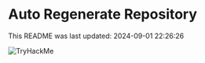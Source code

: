 # Auto Regenerate Repository

This README was last updated: 2024-09-01 22:26:26

 ![TryHackMe](https://tryhackme.com/badge/533634)